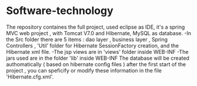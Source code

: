 # Software-technology
The repository containes the full project, used eclipse as IDE,  it's a spring MVC web project  , with Tomcat V7.0 and Hibernate, MySQL as database.
-In the Src folder there are 5 items : 
dao layer , business layer , Spring Controllers , 'Util' folder for Hibernate SessionFactory creation, and the Hibernate xml file.
-The jsp views are in  'views' folder inside WEB-INF
-The jars used are in the folder 'lib' inside WEB-INF
The database will be created authomatically ( based on hibernate config files ) after the first start of the project , you can speficify or modify these information in the file 'Hibernate.cfg.xml'.
